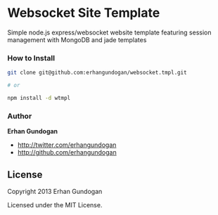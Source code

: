 # Websocket Site Template

Simple node.js express/websocket website template featuring session management with MongoDB and jade templates

### How to Install

```bash
git clone git@github.com:erhangundogan/websocket.tmpl.git

# or

npm install -d wtmpl
```

### Author

**Erhan Gundogan**

+ http://twitter.com/erhangundogan
+ http://github.com/erhangundogan


License
---------------------

Copyright 2013 Erhan Gundogan

Licensed under the MIT License.